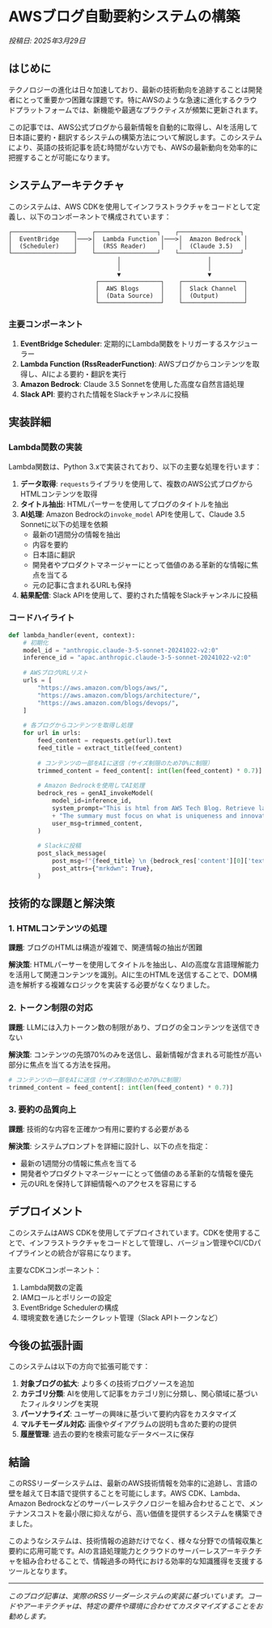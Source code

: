 # AWSブログ自動要約システムの構築

*投稿日: 2025年3月29日*

## はじめに

テクノロジーの進化は日々加速しており、最新の技術動向を追跡することは開発者にとって重要かつ困難な課題です。特にAWSのような急速に進化するクラウドプラットフォームでは、新機能や最適なプラクティスが頻繁に更新されます。

この記事では、AWS公式ブログから最新情報を自動的に取得し、AIを活用して日本語に要約・翻訳するシステムの構築方法について解説します。このシステムにより、英語の技術記事を読む時間がない方でも、AWSの最新動向を効率的に把握することが可能になります。

## システムアーキテクチャ

このシステムは、AWS CDKを使用してインフラストラクチャをコードとして定義し、以下のコンポーネントで構成されています：

```
┌─────────────────┐    ┌─────────────────┐    ┌─────────────────┐
│  EventBridge    │───>│  Lambda Function │───>│  Amazon Bedrock │
│  (Scheduler)    │    │  (RSS Reader)    │    │  (Claude 3.5)   │
└─────────────────┘    └─────────────────┘    └─────────────────┘
                              │                        │
                              │                        │
                              ▼                        ▼
                        ┌─────────────────┐    ┌─────────────────┐
                        │  AWS Blogs      │    │  Slack Channel  │
                        │  (Data Source)  │    │  (Output)       │
                        └─────────────────┘    └─────────────────┘
```

### 主要コンポーネント

1. **EventBridge Scheduler**: 定期的にLambda関数をトリガーするスケジューラー
2. **Lambda Function (RssReaderFunction)**: AWSブログからコンテンツを取得し、AIによる要約・翻訳を実行
3. **Amazon Bedrock**: Claude 3.5 Sonnetを使用した高度な自然言語処理
4. **Slack API**: 要約された情報をSlackチャンネルに投稿

## 実装詳細

### Lambda関数の実装

Lambda関数は、Python 3.xで実装されており、以下の主要な処理を行います：

1. **データ取得**: `requests`ライブラリを使用して、複数のAWS公式ブログからHTMLコンテンツを取得
2. **タイトル抽出**: HTMLパーサーを使用してブログのタイトルを抽出
3. **AI処理**: Amazon Bedrockの`invoke_model` APIを使用して、Claude 3.5 Sonnetに以下の処理を依頼
   - 最新の1週間分の情報を抽出
   - 内容を要約
   - 日本語に翻訳
   - 開発者やプロダクトマネージャーにとって価値のある革新的な情報に焦点を当てる
   - 元の記事に含まれるURLも保持
4. **結果配信**: Slack APIを使用して、要約された情報をSlackチャンネルに投稿

### コードハイライト

```python
def lambda_handler(event, context):
    # 初期化
    model_id = "anthropic.claude-3-5-sonnet-20241022-v2:0"
    inference_id = "apac.anthropic.claude-3-5-sonnet-20241022-v2:0"
    
    # AWSブログURLリスト
    urls = [
        "https://aws.amazon.com/blogs/aws/",
        "https://aws.amazon.com/blogs/architecture/",
        "https://aws.amazon.com/blogs/devops/",
    ]
    
    # 各ブログからコンテンツを取得し処理
    for url in urls:
        feed_content = requests.get(url).text
        feed_title = extract_title(feed_content)
        
        # コンテンツの一部をAIに送信（サイズ制限のため70%に制限）
        trimmed_content = feed_content[: int(len(feed_content) * 0.7)]
        
        # Amazon Bedrockを使用してAI処理
        bedrock_res = genAI_invokeModel(
            model_id=inference_id,
            system_prompt="This is html from AWS Tech Blog. Retrieve last 1 weeks information, summarize and translate in Japanese."
            + "The summary must focus on what is uniqueness and innovation, which attract web developers or product managers. If original information contain hyperlinks, answer with the url.",
            user_msg=trimmed_content,
        )
        
        # Slackに投稿
        post_slack_message(
            post_msg=f"{feed_title} \n {bedrock_res['content'][0]['text']}",
            post_attrs={"mrkdwn": True},
        )
```

## 技術的な課題と解決策

### 1. HTMLコンテンツの処理

**課題**: ブログのHTMLは構造が複雑で、関連情報の抽出が困難

**解決策**: HTMLパーサーを使用してタイトルを抽出し、AIの高度な言語理解能力を活用して関連コンテンツを識別。AIに生のHTMLを送信することで、DOM構造を解析する複雑なロジックを実装する必要がなくなりました。

### 2. トークン制限の対応

**課題**: LLMには入力トークン数の制限があり、ブログの全コンテンツを送信できない

**解決策**: コンテンツの先頭70%のみを送信し、最新情報が含まれる可能性が高い部分に焦点を当てる方法を採用。

```python
# コンテンツの一部をAIに送信（サイズ制限のため70%に制限）
trimmed_content = feed_content[: int(len(feed_content) * 0.7)]
```

### 3. 要約の品質向上

**課題**: 技術的な内容を正確かつ有用に要約する必要がある

**解決策**: システムプロンプトを詳細に設計し、以下の点を指定：
- 最新の1週間分の情報に焦点を当てる
- 開発者やプロダクトマネージャーにとって価値のある革新的な情報を優先
- 元のURLを保持して詳細情報へのアクセスを容易にする

## デプロイメント

このシステムはAWS CDKを使用してデプロイされています。CDKを使用することで、インフラストラクチャをコードとして管理し、バージョン管理やCI/CDパイプラインとの統合が容易になります。

主要なCDKコンポーネント：

1. Lambda関数の定義
2. IAMロールとポリシーの設定
3. EventBridge Schedulerの構成
4. 環境変数を通じたシークレット管理（Slack APIトークンなど）

## 今後の拡張計画

このシステムは以下の方向で拡張可能です：

1. **対象ブログの拡大**: より多くの技術ブログソースを追加
2. **カテゴリ分類**: AIを使用して記事をカテゴリ別に分類し、関心領域に基づいたフィルタリングを実現
3. **パーソナライズ**: ユーザーの興味に基づいて要約内容をカスタマイズ
4. **マルチモーダル対応**: 画像やダイアグラムの説明も含めた要約の提供
5. **履歴管理**: 過去の要約を検索可能なデータベースに保存

## 結論

このRSSリーダーシステムは、最新のAWS技術情報を効率的に追跡し、言語の壁を越えて日本語で提供することを可能にします。AWS CDK、Lambda、Amazon Bedrockなどのサーバーレステクノロジーを組み合わせることで、メンテナンスコストを最小限に抑えながら、高い価値を提供するシステムを構築できました。

このようなシステムは、技術情報の追跡だけでなく、様々な分野での情報収集と要約に応用可能です。AIの言語処理能力とクラウドのサーバーレスアーキテクチャを組み合わせることで、情報過多の時代における効率的な知識獲得を支援するツールとなります。

---

*このブログ記事は、実際のRSSリーダーシステムの実装に基づいています。コードやアーキテクチャは、特定の要件や環境に合わせてカスタマイズすることをお勧めします。*
